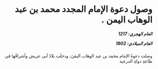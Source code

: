 <h1 dir="rtl">وصول دعوة الإمام المجدد محمد بن عبد الوهاب اليمن .</h1>

<h5 dir="rtl">العام الهجري:  1217

العام الميلادي: 1802

</h5>

<p dir="rtl">وصلت دعوةُ الإمام محمد بن عبد الوهاب اليمَنَ، ودخلَت بلادُ أبى عريش وأشرافُها في طاعةِ دولةِ الدرعية</p></br>
